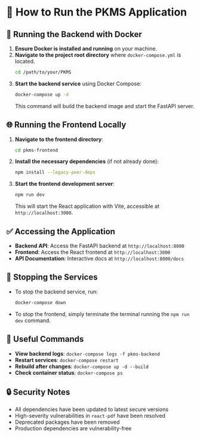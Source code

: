 # 🐳 How to Run the PKMS Application

## 🚀 Running the Backend with Docker
1. **Ensure Docker is installed and running** on your machine.
2. **Navigate to the project root directory** where `docker-compose.yml` is located.
   ```bash
   cd /path/to/your/PKMS
   ```
3. **Start the backend service** using Docker Compose:
   ```bash
   docker-compose up -d
   ```
   This command will build the backend image and start the FastAPI server.

## 🌐 Running the Frontend Locally
1. **Navigate to the frontend directory**:
   ```bash
   cd pkms-frontend
   ```
2. **Install the necessary dependencies** (if not already done):
   ```bash
   npm install --legacy-peer-deps
   ```
3. **Start the frontend development server**:
   ```bash
   npm run dev
   ```
   This will start the React application with Vite, accessible at `http://localhost:3000`.

## ✅ Accessing the Application
- **Backend API**: Access the FastAPI backend at `http://localhost:8000`
- **Frontend**: Access the React frontend at `http://localhost:3000`
- **API Documentation**: Interactive docs at `http://localhost:8000/docs`

## 🛑 Stopping the Services
- To stop the backend service, run:
  ```bash
  docker-compose down
  ```
- To stop the frontend, simply terminate the terminal running the `npm run dev` command.

## 🔧 Useful Commands
- **View backend logs**: `docker-compose logs -f pkms-backend`
- **Restart services**: `docker-compose restart`
- **Rebuild after changes**: `docker-compose up -d --build`
- **Check container status**: `docker-compose ps`

## 🔒 Security Notes
- All dependencies have been updated to latest secure versions
- High-severity vulnerabilities in `react-pdf` have been resolved
- Deprecated packages have been removed
- Production dependencies are vulnerability-free 